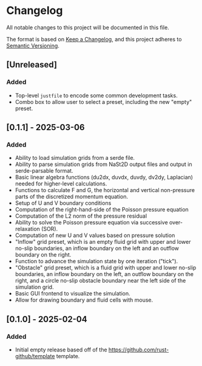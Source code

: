 # Changelog
All notable changes to this project will be documented in this file.

The format is based on [Keep a Changelog](https://keepachangelog.com/en/1.1.0/),
and this project adheres to [Semantic Versioning](https://semver.org/spec/v2.0.0.html).

## [Unreleased]

### Added
- Top-level `justfile` to encode some common development tasks.
- Combo box to allow user to select a preset, including the new "empty" preset.

## [0.1.1] - 2025-03-06

### Added

- Ability to load simulation grids from a serde file.
- Ability to parse simulation grids from NaSt2D output files and output in
  serde-parsable format.
- Basic linear algebra functions (du2dx, duvdx, duvdy, dv2dy, Laplacian) needed
  for higher-level calculations.
- Functions to calculate F and G, the horizontal and vertical non-pressure parts of the
  discretized momentum equation.
- Setup of U and V boundary conditions
- Computation of the right-hand-side of the Poisson pressure equation
- Computation of the L2 norm of the pressure residual
- Ability to solve the Poisson pressure equation via successive over-relaxation (SOR).
- Computation of new U and V values based on pressure solution
- "Inflow" grid preset, which is an empty fluid grid with upper and lower no-slip
  boundaries, an inflow boundary on the left and an outflow boundary on the right.
- Function to advance the simulation state by one iteration ("tick").
- "Obstacle" grid preset, which is a fluid grid with upper and lower no-slip
  boundaries, an inflow boundary on the left, an outflow boundary on the right, and
  a circle no-slip obstacle boundary near the left side of the simulation grid.
- Basic GUI frontend to visualize the simulation.
- Allow for drawing boundary and fluid cells with mouse.

## [0.1.0] - 2025-02-04

### Added

- Initial empty release based off of the https://github.com/rust-github/template
  template.
